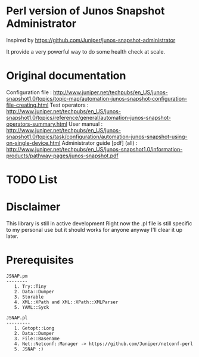 Perl version of Junos Snapshot Administrator
==========
Inspired by https://github.com/Juniper/junos-snapshot-administrator

It provide a very powerful way to do some health check at scale.


Original documentation
======================
Configuration file : http://www.juniper.net/techpubs/en_US/junos-snapshot1.0/topics/topic-map/automation-junos-snapshot-configuration-file-creating.html
Test operators :   http://www.juniper.net/techpubs/en_US/junos-snapshot1.0/topics/reference/general/automation-junos-snapshot-operators-summary.html
User manual : http://www.juniper.net/techpubs/en_US/junos-snapshot1.0/topics/task/configuration/automation-junos-snapshot-using-on-single-device.html
Administrator guide [pdf] (all) : http://www.juniper.net/techpubs/en_US/junos-snapshot1.0/information-products/pathway-pages/junos-snapshot.pdf


TODO List
=========



Disclaimer
==========

This library is still in active development
Right now the .pl file is still specific to my personal use but it should works for anyone anyway
I'll clear it up later.

Prerequisites
==============

    JSNAP.pm
    --------
       1. Try::Tiny
       2. Data::Dumper
       3. Storable
       4. XML::XPath and XML::XPath::XMLParser 
       5. YAML::Syck
    
    JSNAP.pl
    ---------
       1. Getopt::Long
       2. Data::Dumper
       3. File::Basename
       4. Net::Netconf::Manager -> https://github.com/Juniper/netconf-perl
       5. JSNAP :)
